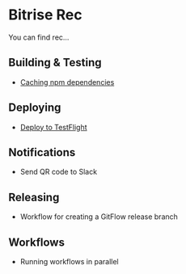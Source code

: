 # Bitrise Rec

You can find rec...

## Building & Testing

* [Caching npm dependencies](https://gist.github.com/chreno/73cd8df0f09bce602b52b9c8159dcaaa)

## Deploying

* [Deploy to TestFlight](https://gist.github.com/chreno/40a294e2d225006f50ae608a9857e6aa)

## Notifications

* Send QR code to Slack

## Releasing

* Workflow for creating a GitFlow release branch

## Workflows
* Running workflows in parallel
